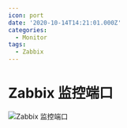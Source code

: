 ```yaml
---
icon: port
date: '2020-10-14T14:21:01.000Z'
categories:
  - Monitor
tags:
  - Zabbix
---
```


# Zabbix 监控端口

![Zabbix &#x76D1;&#x63A7;&#x7AEF;&#x53E3;](https://cdn.jsdelivr.net/gh/summerking1/image@main/65.png)

